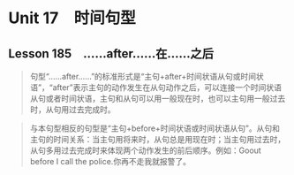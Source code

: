 ﻿ # Unit 17　时间句型
 ## Lesson 185　……after……在……之后
 
> 句型“……after……”的标准形式是“主句+after+时间状语从句或时间状语”，“after”表示主句的动作发生在从句动作之后，可以连接一个时间状语从句或者时间状语，主句和从句可以用一般现在时，也可以主句用一般过去时，从句用过去完成时。

> 与本句型相反的句型是“主句+before+时间状语或时间状语从句”。从句和主句的时间关系：当主句用将来时，从句总是用现在时；当主句用过去时，从句多用过去完成时来体现两个动作发生的前后顺序。例如：Goout before I call the police.你再不走我就报警了。


 